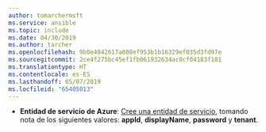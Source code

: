 ```yaml
---
author: tomarchermsft
ms.service: ansible
ms.topic: include
ms.date: 04/30/2019
ms.author: tarcher
ms.openlocfilehash: 9b0e4842617a888ef953b1b16329ef035d3fd97e
ms.sourcegitcommit: 2ce4f275bc45ef1fb061932634ac0cf04183f181
ms.translationtype: HT
ms.contentlocale: es-ES
ms.lasthandoff: 05/07/2019
ms.locfileid: "65405013"
---
```

- **Entidad de servicio de Azure**: [Cree una entidad de servicio](/cli/azure/create-an-azure-service-principal-azure-cli?view=azure-cli-latest), tomando nota de los siguientes valores: **appId**, **displayName**, **password** y **tenant**.